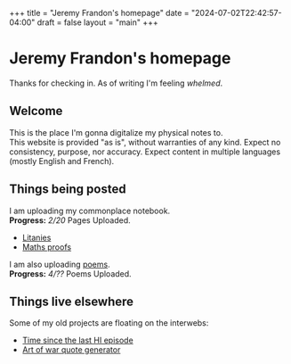 +++
title = "Jeremy Frandon's homepage"
date = "2024-07-02T22:42:57-04:00"
draft = false
layout = "main"
+++

# Jeremy Frandon's homepage

Thanks for checking in. As of writing I'm feeling *whelmed*.

## Welcome

This is the place I'm gonna digitalize my physical notes to.  
This website is provided "as is", without warranties of any kind.
Expect no consistency, purpose, nor accuracy.
Expect content in multiple languages (mostly English and French).

## Things being posted

I am uploading my commonplace notebook.  
**Progress:** *2/20* Pages Uploaded.
- [Litanies](/litanies)
- [Maths proofs](/maths)

I am also uploading [poems](/poems).  
**Progress:** *4/??* Poems Uploaded.

## Things live elsewhere

Some of my old projects are floating on the interwebs:
  - [Time since the last HI episode](https://hi-api.warts.workers.dev/)
  - [Art of war quote generator](https://distraction.warts.workers.dev/)
